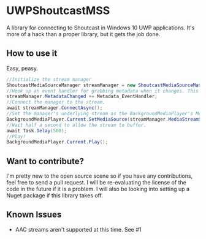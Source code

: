 # UWPShoutcastMSS

A library for connecting to Shoutcast in Windows 10 UWP applications. It's more of a hack than a proper library, but it gets the job done.

## How to use it

Easy, peasy.

```c#
//Initialize the stream manager
ShoutcastMediaSourceManager streamManager = new ShoutcastMediaSourceManager(new Uri("http://fakeshoutcaststream.com/"));
//Hook up an event handler for grabbing metadata when it changes. This means you can update your "Now Playing" display.
streamManager.MetadataChanged += Metadata_EventHandler;
//Connect the manager to the stream.
await streamManager.ConnectAsync();
//Set the manager's underlying stream as the BackgroundMediaPlayer's MediaSource.
BackgroundMediaPlayer.Current.SetMediaSource(streamManager.MediaStreamSource);
//Wait half a second to allow the stream to buffer.
await Task.Delay(500);
//Play!
BackgroundMediaPlayer.Current.Play();
```

## Want to contribute?
I'm pretty new to the open source scene so if you have any contributions, feel free to send a pull request. I will be re-evaluating the license of the code in the future if it is a problem. I will also be looking into setting up a Nuget package if this library takes off.

## Known Issues
- AAC streams aren't supported at this time. See #1
